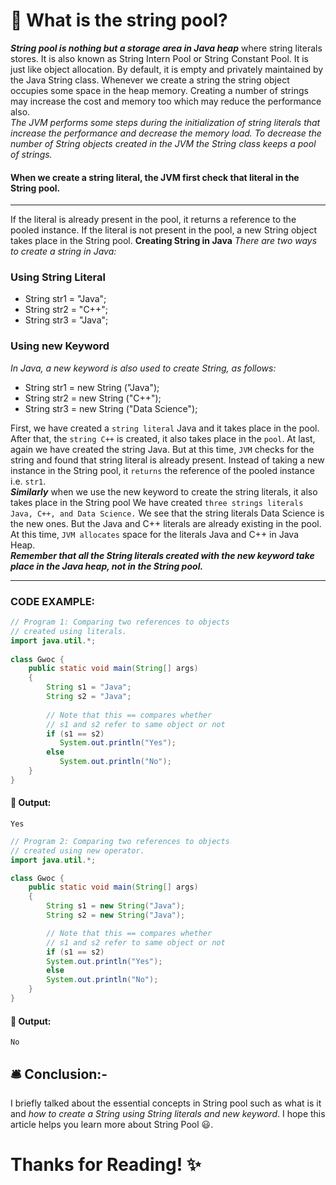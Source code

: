 # 🤔 What is the string pool?<br />
***String pool is nothing but a storage area in Java heap***
where string literals stores. It is also known as String Intern Pool or String Constant Pool. It is just like object allocation.
By default, it is empty and privately maintained by the Java String class.
Whenever we create a string the string object occupies some space in the heap memory.
Creating a number of strings may increase the cost and memory too which may reduce the performance also.<br />
*The JVM performs some steps during the initialization of string literals that increase the performance and decrease the memory load.
To decrease the number of String objects created in the JVM the String class keeps a pool of strings.*
#### When we create a string literal, the JVM first check that literal in the String pool.
---
If the literal is already present in the pool, it returns a reference to the pooled instance.
If the literal is not present in the pool, a new String object takes place in the String pool.
**Creating String in Java**
*There are two ways to create a string in Java:*<br />
### Using String Literal
- String str1 = "Java";
- String str2 = "C++";
- String str3 = "Java";
### Using new Keyword
*In Java, a new keyword
is also used to create String, as follows:*
- String str1 = new String ("Java");
- String str2 = new String ("C++");
- String str3 = new String ("Data Science");

First, we have created a `string literal` Java and it takes place in the pool. After that, the `string C++` is created, it also takes place in the `pool`. 
At last, again we have created the string Java. But at this time, `JVM` checks for the string and found that string literal is already present. 
Instead of taking a new instance in the String pool, it `returns` the reference of the pooled instance i.e. `str1`.<br />
***Similarly***
when we use the new keyword to create the string literals, it also takes place in the String pool
We have created `three strings literals Java, C++, and Data Science.`
We see that the string literals Data Science is the new ones. But the Java and C++ literals are already existing in the pool.
At this time, `JVM allocates` space for the literals Java and C++ in Java Heap.<br /> 
***Remember that all the String literals created with the new keyword take place in the Java heap, not in the String pool.***

---
### CODE EXAMPLE:
```java
// Program 1: Comparing two references to objects
// created using literals.
import java.util.*;
  
class Gwoc {
    public static void main(String[] args)
    {
        String s1 = "Java";
        String s2 = "Java";
  
        // Note that this == compares whether
        // s1 and s2 refer to same object or not
        if (s1 == s2)
           System.out.println("Yes");
        else
           System.out.println("No");
    }
}
```
#### 🚀 Output:
```
Yes
```
```java
// Program 2: Comparing two references to objects
// created using new operator.
import java.util.*;

class Gwoc {
	public static void main(String[] args)
	{
		String s1 = new String("Java");
		String s2 = new String("Java");

		// Note that this == compares whether
		// s1 and s2 refer to same object or not
		if (s1 == s2)
		System.out.println("Yes");
		else
		System.out.println("No");
	}
}
```
#### 🚀 Output:
```
No
```
## 🛎 Conclusion:-
I briefly talked about the essential concepts in String pool such as what is it and *how to create a String using String literals and new keyword*.  I hope this article helps you learn more about String Pool 😃.
# Thanks for Reading! ✨
